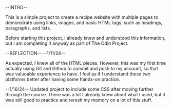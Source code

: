 --INTRO--

This is a simple project to create a recipe website with multiple pages to demonstrate using links, images, and basic HTML tags, such as headings, paragraphs, and lists.

Before starting this project, I already knew and understood this information, but I am completing it anyway as part of The Odin Project.


--REFLECTION--
--1/11/24--

As expected, I knew all of the HTML pieces. However, this was my first time actually using Git and Github to commit and push to my account, so that was valueable experience to have. I feel as if I understand these two platforms better after having some hands-on practice.

--1/16/24--
Updated project to include some CSS after moving further through the course. There was a lot I already knew about what I used, but it was still good to practice and reresh my memory on a lot of this stuff.